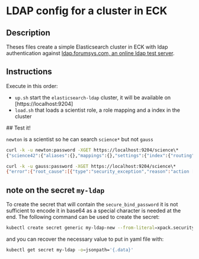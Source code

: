 # LDAP config for a cluster in ECK

## Description

Theses files create a simple Elasticsearch cluster in ECK with ldap authentication against [ldap.forumsys.com, an online ldap test server](https://www.forumsys.com/tutorials/integration-how-to/ldap/online-ldap-test-server/).

## Instructions

Execute in this order:

* `up.sh` start the `elasticsearch-ldap` cluster, it will be available on [https://localhost:9204]
* `load.sh` that loads a scientist role, a role mapping and a index in the cluster

## Test it!

`newton` is a scientist so he can search `science*` but not `gauss`

```bash
curl -k -u newton:password -XGET https://localhost:9204/science\*
{"science42":{"aliases":{},"mappings":{},"settings":{"index":{"routing":{"allocation":{"include":{"_tier_preference":"data_content"}}},"number_of_shards":"1","provided_name":"science42","creation_date":"1608144231134","number_of_replicas":"1","uuid":"5PSKNLnmQkGe4vT4TnUiqA","version":{"created":"7100099"}}}}}

curl -k -u gauss:password -XGET https://localhost:9204/science\* 
{"error":{"root_cause":[{"type":"security_exception","reason":"action [indices:admin/get] is unauthorized for user [gauss]"}],"type":"security_exception","reason":"action [indices:admin/get] is unauthorized for user [gauss]"},"status":403}
```

## note on the secret `my-ldap`

To create the secret that will contain the `secure_bind_password` it is not sufficient to encode it in base64 as a special character is needed at the end.
The following command can be used to create the secret:

```bash
kubectl create secret generic my-ldap-new --from-literal=xpack.security.authc.realms.ldap.my-ldap.secure_bind_password=password
```

and you can recover the necessary value to put in yaml file with:

```bash
kubectl get secret my-ldap -o=jsonpath='{.data}'
```
